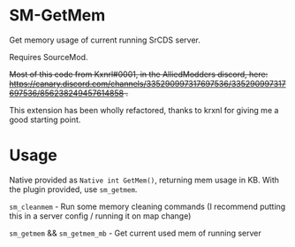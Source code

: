 # SM-GetMem
Get memory usage of current running SrCDS server.

Requires SourceMod.


~~Most of this code from Kxnrl#0001, in the AlliedModders discord, here: https://canary.discord.com/channels/335290997317697536/335290997317697536/856238249457614858 .~~

This extension has been wholly refactored, thanks to krxnl for giving me a good starting point.


# Usage
Native provided as `Native int GetMem()`, returning mem usage in KB. With the plugin provided, use `sm_getmem`.

`sm_cleanmem` - Run some memory cleaning commands (I recommend putting this in a server config / running it on map change)

`sm_getmem` && `sm_getmem_mb` - Get current used mem of running server
